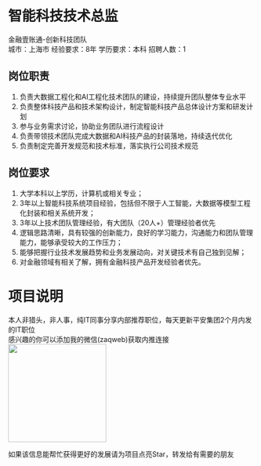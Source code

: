 # 智能科技技术总监
金融壹账通-创新科技团队  
城市：上海市 经验要求：8年 学历要求：本科  招聘人数：1

## 岗位职责
1. 负责大数据工程化和AI工程化技术团队的建设，持续提升团队整体专业水平   
2. 负责整体科技产品和技术架构设计，制定智能科技产品总体设计方案和研发计划   
3. 参与业务需求讨论，协助业务团队进行流程设计   
4. 负责带领技术团队完成大数据和AI科技产品的封装落地，持续迭代优化   
5. 负责制定完善开发规范和技术标准，落实执行公司技术规范

## 岗位要求
1. 大学本科以上学历，计算机或相关专业；   
2. 3年以上智能科技系统项目经验，包括但不限于人工智能，大数据等模型工程化封装和相关系统开发；   
3. 3年以上技术团队管理经验，有大团队（20人+）管理经验者优先   
4. 逻辑思路清晰，具有较强的创新能力，良好的学习能力，沟通能力和团队管理能力，能够承受较大的工作压力；   
5. 能够把握行业技术发展趋势和业务发展动向，对关键技术有自己独到见解；   
6. 对金融领域有相关了解，拥有金融科技产品开发经验者优先。

# 项目说明

本人非猎头，非人事，纯IT同事分享内部推荐职位，每天更新平安集团2个月内发的IT职位  
感兴趣的你可以添加我的微信(zaqweb)获取内推连接  
<img src="https://github.com/zaqweb/PA-IT-JOBS/blob/master/WechatICode.jpeg"  height="200" width="200">

如果该信息能帮忙获得更好的发展请为项目点亮Star，转发给有需要的朋友




